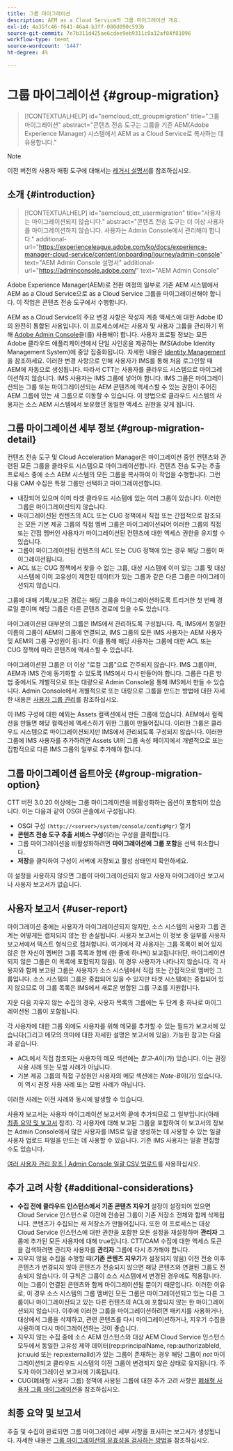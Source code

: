 ```yaml
---
title: 그룹 마이그레이션
description: AEM as a Cloud Service의 그룹 마이그레이션 개요.
exl-id: 4a35fc46-f641-46a4-b3ff-080d090c593b
source-git-commit: 7e7b311d425ae6cdee9eb9311c0a12af84f81096
workflow-type: tm+mt
source-wordcount: '1447'
ht-degree: 4%

---
```



# 그룹 마이그레이션 {#group-migration}

>[!CONTEXTUALHELP]
>id="aemcloud_ctt_groupmigration"
>title="그룹 마이그레이션"
>abstract="콘텐츠 전송 도구는 그룹을 기존 AEM(Adobe Experience Manager) 시스템에서 AEM as a Cloud Service로 복사하는 데 유용합니다."

>[!NOTE]
>이전 버전의 사용자 매핑 도구에 대해서는 [레거시 설명서](/help/journey-migration/content-transfer-tool/user-mapping-tool-legacy/considerations-user-mapping-tool-legacy.md)를 참조하십시오.

## 소개 {#introduction}

>[!CONTEXTUALHELP]
>id="aemcloud_ctt_usermigration"
>title="사용자는 마이그레이션되지 않습니다."
>abstract="콘텐츠 전송 도구는 더 이상 사용자를 마이그레이션하지 않습니다. 사용자는 Admin Console에서 관리해야 합니다."
>additional-url="https://experienceleague.adobe.com/ko/docs/experience-manager-cloud-service/content/onboarding/journey/admin-console" text="AEM Admin Console 설명서"
>additional-url="https://adminconsole.adobe.com/" text="AEM Admin Console"

Adobe Experience Manager(AEM)로 전환 여정의 일부로 기존 AEM 시스템에서 AEM as a Cloud Service으로 as a Cloud Service 그룹을 마이그레이션해야 합니다. 이 작업은 콘텐츠 전송 도구에서 수행합니다.

AEM as a Cloud Service의 주요 변경 사항은 작성자 계층 액세스에 대한 Adobe ID의 완전히 통합된 사용입니다. 이 프로세스에서는 사용자 및 사용자 그룹을 관리하기 위해 [Adobe Admin Console](https://helpx.adobe.com/kr/enterprise/using/admin-console.html)을(를) 사용해야 합니다. 사용자 프로필 정보는 모든 Adobe 클라우드 애플리케이션에서 단일 사인온을 제공하는 IMS(Adobe Identity Management System)에 중앙 집중화됩니다. 자세한 내용은 [Identity Management](https://experienceleague.adobe.com/docs/experience-manager-cloud-service/content/overview/what-is-new-and-different.html#identity-management)을 참조하세요. 이러한 변경 사항으로 인해 사용자가 IMS를 통해 처음 로그인할 때 AEM에 자동으로 생성됩니다.  따라서 CTT는 사용자를 클라우드 시스템으로 마이그레이션하지 않습니다.  IMS 사용자는 IMS 그룹에 넣어야 합니다. IMS 그룹은 마이그레이션되는 그룹 또는 마이그레이션되는 AEM 콘텐츠에 액세스할 수 있는 권한이 주어진 AEM 그룹에 있는 새 그룹으로 이동할 수 있습니다.  이 방법으로 클라우드 시스템의 사용자는 소스 AEM 시스템에서 보유했던 동일한 액세스 권한을 갖게 됩니다.

## 그룹 마이그레이션 세부 정보 {#group-migration-detail}

컨텐츠 전송 도구 및 Cloud Acceleration Manager은 마이그레이션 중인 컨텐츠와 관련된 모든 그룹을 클라우드 시스템으로 마이그레이션합니다. 컨텐츠 전송 도구는 추출 프로세스 중에 소스 AEM 시스템의 모든 그룹을 복사하여 이 작업을 수행합니다. 그런 다음 CAM 수집은 특정 그룹만 선택하고 마이그레이션합니다.

* 내장되어 있으며 이미 타겟 클라우드 시스템에 있는 여러 그룹이 있습니다. 이러한 그룹은 마이그레이션되지 않습니다.
* 마이그레이션된 컨텐츠의 ACL 또는 CUG 정책에서 직접 또는 간접적으로 참조되는 모든 기본 제공 그룹의 직접 멤버 그룹은 마이그레이션되어 이러한 그룹의 직접 또는 간접 멤버인 사용자가 마이그레이션된 컨텐츠에 대한 액세스 권한을 유지할 수 있습니다.
* 그룹이 마이그레이션된 컨텐츠의 ACL 또는 CUG 정책에 있는 경우 해당 그룹이 마이그레이션됩니다.
* ACL 또는 CUG 정책에서 찾을 수 없는 그룹, 대상 시스템에 이미 있는 그룹 및 대상 시스템에 이미 고유성이 제한된 데이터가 있는 그룹과 같은 다른 그룹은 마이그레이션되지 않습니다.

그룹에 대해 기록/보고된 경로는 해당 그룹을 마이그레이션하도록 트리거한 첫 번째 경로일 뿐이며 해당 그룹은 다른 콘텐츠 경로에 있을 수도 있습니다.

마이그레이션된 대부분의 그룹은 IMS에서 관리하도록 구성됩니다.  즉, IMS에서 동일한 이름의 그룹이 AEM의 그룹에 연결되고, IMS 그룹의 모든 IMS 사용자는 AEM 사용자 및 AEM의 그룹 구성원이 됩니다.  이를 통해 해당 사용자는 그룹에 대한 ACL 또는 CUG 정책에 따라 콘텐츠에 액세스할 수 있습니다.

마이그레이션된 그룹은 더 이상 &quot;로컬 그룹&quot;으로 간주되지 않습니다. IMS 그룹이며, AEM과 IMS 간에 동기화할 수 있도록 IMS에서 다시 만들어야 합니다.  그룹은 다른 방법 중에서도 개별적으로 또는 대량으로 Admin Console을 통해 IMS에서 만들 수 있습니다.  Admin Console에서 개별적으로 또는 대량으로 그룹을 만드는 방법에 대한 자세한 내용은 [사용자 그룹 관리](https://helpx.adobe.com/ca/enterprise/using/user-groups.html)를 참조하십시오.

이 IMS 구성에 대한 예외는 Assets 컬렉션에서 만든 그룹에 있습니다. AEM에서 컬렉션을 만들면 해당 컬렉션에 액세스하기 위한 그룹이 만들어집니다. 이러한 그룹은 클라우드 시스템으로 마이그레이션되지만 IMS에서 관리되도록 구성되지 않습니다.  이러한 그룹에 IMS 사용자를 추가하려면 Assets UI의 그룹 속성 페이지에서 개별적으로 또는 집합적으로 다른 IMS 그룹의 일부로 추가해야 합니다.


## 그룹 마이그레이션 옵트아웃 {#group-migration-option}

CTT 버전 3.0.20 이상에는 그룹 마이그레이션을 비활성화하는 옵션이 포함되어 있습니다.  이는 다음과 같이 OSGI 콘솔에서 구성됩니다.

* OSGI 구성 `(http://<server>/system/console/configMgr)` 열기
* **콘텐츠 전송 도구 추출 서비스 구성**&#x200B;이라는 구성을 클릭합니다.
* 그룹 마이그레이션을 비활성화하려면 **마이그레이션에 그룹 포함**&#x200B;을 선택 취소합니다.
* **저장**&#x200B;을 클릭하여 구성이 서버에 저장되고 활성 상태인지 확인하세요.

이 설정을 사용하지 않으면 그룹이 마이그레이션되지 않고 사용자 마이그레이션 보고서나 사용자 보고서가 없습니다.

## 사용자 보고서 {#user-report}

마이그레이션 중에는 사용자가 마이그레이션되지 않지만, 소스 시스템의 사용자 그룹 관계는 어떻게든 캡처되지 않는 한 손실됩니다.  사용자 보고서는 이 정보 중 일부를 사용자 보고서에서 텍스트 형식으로 캡처합니다. 여기에서 각 사용자는 그룹 목록이 비어 있지 않은 한 자신이 멤버인 그룹 목록과 함께 (한 줄에 하나씩) 보고됩니다(단, 마이그레이션되지 않은 그룹은 이 목록에 포함되지 않음). 이 경우 사용자가 나타나지 않습니다. 각 사용자와 함께 보고된 그룹은 사용자가 소스 시스템에서 직접 또는 간접적으로 멤버인 그룹입니다. 소스 시스템의 그룹은 중첩되어 있을 수 있지만 타겟 시스템에는 중첩되어 있지 않으므로 이 그룹 목록은 IMS에서 새로운 병합된 그룹 구조를 지원합니다.

지운 다음 지우지 않는 수집의 경우, 사용자 목록의 그룹에는 두 단계 중 하나로 마이그레이션된 그룹이 포함됩니다.

각 사용자에 대한 그룹 외에도 사용자를 위해 메모를 추가할 수 있는 필드가 보고서에 있습니다(그리고 메모의 의미에 대한 자세한 설명은 보고서에 있음).  가능한 참고는 다음과 같습니다.

* ACL에서 직접 참조되는 사용자의 메모 섹션에는 *참고-A*&#x200B;이(가) 있습니다. 이는 권장 사용 사례 또는 모범 사례가 아닙니다.
* 기본 제공 그룹의 직접 구성원인 사용자의 메모 섹션에는 *Note-B*&#x200B;이(가) 있습니다. 이 역시 권장 사용 사례 또는 모범 사례가 아닙니다.

이러한 사례는 이전 사례와 동시에 발생할 수 있습니다.

사용자 보고서는 사용자 마이그레이션 보고서의 끝에 추가되므로 그 일부입니다(아래 [최종 요약 및 보고서](#final-summary-and-report) 참조).  각 사용자에 대해 보고된 그룹을 포함하여 이 보고서의 정보는 Admin Console에서 많은 사용자를 IMS로 일괄 생성하는 데 사용할 수 있는 일괄 사용자 업로드 파일을 만드는 데 사용할 수 있습니다.  기존 IMS 사용자는 일괄 편집할 수도 있습니다.

[여러 사용자 관리 참조 | Admin Console 일괄 CSV 업로드](https://helpx.adobe.com/ca/enterprise/using/bulk-upload-users.html)를 사용하십시오.

## 추가 고려 사항 {#additional-considerations}

* **수집 전에 클라우드 인스턴스에서 기존 콘텐츠 지우기** 설정이 설정되어 있으면 Cloud Service 인스턴스로 이전에 전송된 그룹이 기존 저장소 전체와 함께 삭제됩니다. 콘텐츠가 수집되는 새 저장소가 만들어집니다. 또한 이 프로세스는 대상 Cloud Service 인스턴스에 대한 권한을 포함한 모든 설정을 재설정하며 **관리자** 그룹에 추가된 모든 사용자에 대해 true입니다. CTT/CAM 수집에 대한 액세스 토큰을 검색하려면 관리자 사용자를 **관리자** 그룹에 다시 추가해야 합니다.
* 지우지 않음 수집을 수행할 때(**기존 콘텐츠 지우기**&#x200B;가 설정되지 않음) 이전 전송 이후 콘텐츠가 변경되지 않아 콘텐츠가 전송되지 않으면 해당 콘텐츠와 연결된 그룹도 전송되지 않습니다. 이 규칙은 그룹이 소스 시스템에서 변경된 경우에도 적용됩니다. 이는 그룹이 연결된 콘텐츠와 함께 마이그레이션될 뿐이기 때문입니다. 이러한 이유로, 이 경우 소스 시스템의 그룹 멤버인 모든 그룹은 마이그레이션되고 있는 다른 그룹이나 마이그레이션되고 있는 다른 컨텐츠의 ACL에 포함되지 않는 한 마이그레이션되지 않습니다. 이후에 이러한 그룹을 마이그레이션하려면 패키지를 사용하거나, 대상에서 그룹을 삭제하고, 관련 콘텐츠를 다시 마이그레이션하거나, 지우기 수집을 사용하여 다시 마이그레이션하는 것이 좋습니다.
* 지우지 않는 수집 중에 소스 AEM 인스턴스와 대상 AEM Cloud Service 인스턴스 모두에서 동일한 고유성 제약 데이터(rep:principalName, rep:authorizableId, jcr:uuid 또는 rep:externalId)가 있는 그룹이 존재하는 경우 해당 그룹이 _not_ 마이그레이션되고 클라우드 시스템의 이전 그룹이 변경되지 않은 상태로 유지됩니다. 주도자 마이그레이션 보고서에 기록됩니다.
* CUG(폐쇄형 사용자 그룹) 정책에 사용된 그룹에 대한 추가 고려 사항은 [폐쇄형 사용자 그룹 마이그레이션](/help/journey-migration/content-transfer-tool/using-content-transfer-tool/closed-user-groups-migration.md)을 참조하십시오.

## 최종 요약 및 보고서

추출 및 수집이 완료되면 그룹 마이그레이션 세부 사항을 표시하는 보고서가 생성됩니다. 자세한 내용은 [그룹 마이그레이션의 유효성을 검사하는 방법](/help/journey-migration/content-transfer-tool/using-content-transfer-tool/validating-content-transfers.md#how-to-validate-group-migration)을 참조하십시오.
